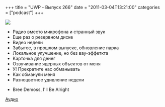 +++
title = "UWP - Выпуск 266"
date = "2011-03-04T13:21:00"
categories = ["podcast"]
+++

![](https://podcast.umputun.com/images/uwp/uwp266.png)

- Радио вместо микрофона и странный звук
- Еще раз о резервном диске
- Видео недели
- Забытое, в прошлом выпуске, обновление парка
- Локальное улучшение, но без вау-эффеткта
- Карточка для денег
- Озвучивание ядерных объектов от меня
- У! Прекратите нас обманывать
- Как обманули меня
- Разноцветное удивление недели


* Bree Demoss, I'll Be Alright

[Аудио](http://archive.rucast.net/uwp/media/ump_podcast266.mp3)


<audio src="http://archive.rucast.net/uwp/media/ump_podcast266.mp3" preload="none">